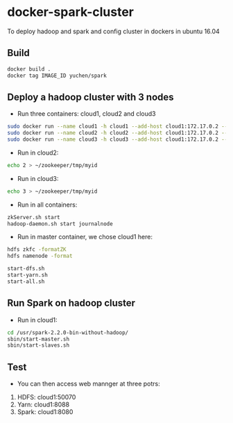 # docker-spark-cluster
To deploy hadoop and spark and config cluster in dockers in ubuntu 16.04

## Build
```bash
docker build .
docker tag IMAGE_ID yuchen/spark
```

## Deploy a hadoop cluster with 3 nodes
- Run three containers: cloud1, cloud2 and cloud3
```bash
sudo docker run --name cloud1 -h cloud1 --add-host cloud1:172.17.0.2 --add-host cloud2:172.17.0.3 --add-host cloud3:172.17.0.4 -it yuchen/spark
sudo docker run --name cloud2 -h cloud2 --add-host cloud1:172.17.0.2 --add-host cloud2:172.17.0.3 --add-host cloud3:172.17.0.4 -it yuchen/spark
sudo docker run --name cloud3 -h cloud3 --add-host cloud1:172.17.0.2 --add-host cloud2:172.17.0.3 --add-host cloud3:172.17.0.4 -it yuchen/spark
```
- Run in cloud2:
```bash
echo 2 > ~/zookeeper/tmp/myid
```
- Run in cloud3:
```bash
echo 3 > ~/zookeeper/tmp/myid
```
- Run in all containers:
```bash
zkServer.sh start
hadoop-daemon.sh start journalnode
```
- Run in master container, we chose cloud1 here: 
```bash
hdfs zkfc -formatZK
hdfs namenode -format

start-dfs.sh
start-yarn.sh
start-all.sh
```
## Run Spark on hadoop cluster
- Run in cloud1:
```bash
cd /usr/spark-2.2.0-bin-without-hadoop/
sbin/start-master.sh
sbin/start-slaves.sh
```
## Test
- You can then access web mannger at three potrs:
 1. HDFS:    cloud1:50070
 2. Yarn:    cloud1:8088
 3. Spark:   cloud1:8080

